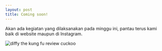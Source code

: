 ```yaml
---
layout: post
title: Coming soon!
---
```


Akan ada kegiatan yang dilaksanakan pada minggu ini, pantau terus kami baik di website maupun di Instagram.

![diffy the kung fu review cuckoo](http://commondatastorage.googleapis.com/gerrit-static/diffy-w200.png)
